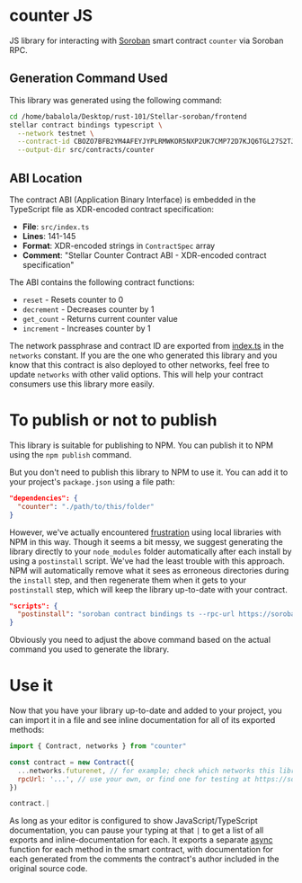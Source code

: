 # counter JS

JS library for interacting with [Soroban](https://soroban.stellar.org/) smart contract `counter` via Soroban RPC.

## Generation Command Used

This library was generated using the following command:

```bash
cd /home/babalola/Desktop/rust-101/Stellar-soroban/frontend
stellar contract bindings typescript \
  --network testnet \
  --contract-id CBOZO7BFB2YM4AFEYJYPLRMWKOR5NXP2UK7CMP72D7KJQ6TGL27S2TJA \
  --output-dir src/contracts/counter
```

## ABI Location

The contract ABI (Application Binary Interface) is embedded in the TypeScript file as XDR-encoded contract specification:

- **File**: `src/index.ts`
- **Lines**: 141-145
- **Format**: XDR-encoded strings in `ContractSpec` array
- **Comment**: "Stellar Counter Contract ABI - XDR-encoded contract specification"

The ABI contains the following contract functions:
- `reset` - Resets counter to 0
- `decrement` - Decreases counter by 1
- `get_count` - Returns current counter value
- `increment` - Increases counter by 1

The network passphrase and contract ID are exported from [index.ts](./src/index.ts) in the `networks` constant. If you are the one who generated this library and you know that this contract is also deployed to other networks, feel free to update `networks` with other valid options. This will help your contract consumers use this library more easily.

# To publish or not to publish

This library is suitable for publishing to NPM. You can publish it to NPM using the `npm publish` command.

But you don't need to publish this library to NPM to use it. You can add it to your project's `package.json` using a file path:

```json
"dependencies": {
  "counter": "./path/to/this/folder"
}
```

However, we've actually encountered [frustration](https://github.com/stellar/soroban-example-dapp/pull/117#discussion_r1232873560) using local libraries with NPM in this way. Though it seems a bit messy, we suggest generating the library directly to your `node_modules` folder automatically after each install by using a `postinstall` script. We've had the least trouble with this approach. NPM will automatically remove what it sees as erroneous directories during the `install` step, and then regenerate them when it gets to your `postinstall` step, which will keep the library up-to-date with your contract.

```json
"scripts": {
  "postinstall": "soroban contract bindings ts --rpc-url https://soroban-testnet.stellar.org --network-passphrase \"Test SDF Network ; September 2015\" --id CBOZO7BFB2YM4AFEYJYPLRMWKOR5NXP2UK7CMP72D7KJQ6TGL27S2TJA --name counter"
}
```

Obviously you need to adjust the above command based on the actual command you used to generate the library.

# Use it

Now that you have your library up-to-date and added to your project, you can import it in a file and see inline documentation for all of its exported methods:

```js
import { Contract, networks } from "counter"

const contract = new Contract({
  ...networks.futurenet, // for example; check which networks this library exports
  rpcUrl: '...', // use your own, or find one for testing at https://soroban.stellar.org/docs/reference/rpc#public-rpc-providers
})

contract.|
```

As long as your editor is configured to show JavaScript/TypeScript documentation, you can pause your typing at that `|` to get a list of all exports and inline-documentation for each. It exports a separate [async](https://developer.mozilla.org/en-US/docs/Web/JavaScript/Reference/Statements/async_function) function for each method in the smart contract, with documentation for each generated from the comments the contract's author included in the original source code.
